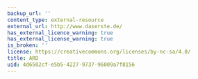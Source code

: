 ```yaml
---
backup_url: ''
content_type: external-resource
external_url: http://www.daserste.de/
has_external_licence_warning: true
has_external_license_warning: true
is_broken: ''
license: https://creativecommons.org/licenses/by-nc-sa/4.0/
title: ARD
uid: 4d6502cf-e5b5-4227-9737-96009a7f8156
---
```

